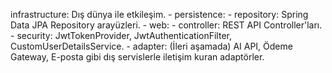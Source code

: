infrastructure: Dış dünya ile etkileşim.
        - persistence:
            - repository: Spring Data JPA Repository arayüzleri.
        - web:
             - controller: REST API Controller'ları.
        - security: JwtTokenProvider, JwtAuthenticationFilter, CustomUserDetailsService.
        - adapter: (İleri aşamada) AI API, Ödeme Gateway, E-posta gibi dış servislerle iletişim kuran adaptörler.



        